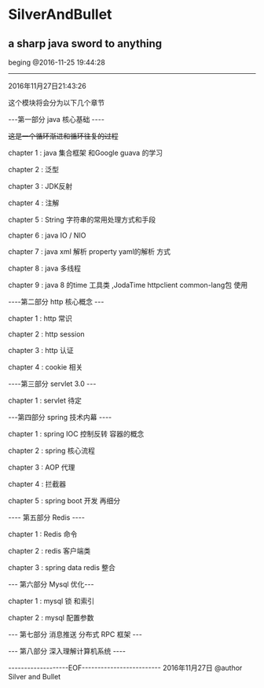# SilverAndBullet
a sharp java sword to anything 
---
beging @2016-11-25 19:44:28

----
2016年11月27日21:43:26

这个模块将会分为以下几个章节

---第一部分 java 核心基础 ----

~~这是一个循环渐进和循环往复的过程~~

chapter 1 :  java  集合框架   和Google  guava 的学习

chapter 2 :  泛型

chapter 3 :  JDK反射

chapter 4 : 注解

chapter 5 : String 字符串的常用处理方式和手段

chapter 6 : java IO / NIO

chapter 7 : java xml 解析  property  yaml的解析 方式

chapter 8 : java 多线程

chapter 9 : java 8 的time 工具类 ,JodaTime  httpclient common-lang包 使用

----第二部分 http 核心概念  ---

chapter 1 : http 常识

chapter 2 : http session

chapter 3 : http 认证

chapter 4 : cookie 相关

----第三部分 servlet 3.0 ---

chapter 1 : servlet  待定

---第四部分 spring 技术内幕 ----

chapter 1 : spring IOC 控制反转  容器的概念

chapter 2 : spring 核心流程

chapter 3 : AOP 代理

chapter 4 : 拦截器

chapter 5 : spring boot 开发   再细分

---- 第五部分 Redis  ----

chapter 1 : Redis 命令

chapter 2 : redis 客户端类

chapter 3 : spring data redis 整合

--- 第六部分 Mysql 优化---

chapter 1 : mysql 锁 和索引

chapter 2 : mysql 配置参数

--- 第七部分 消息推送   分布式 RPC 框架  ---

--- 第八部分 深入理解计算机系统 ----

-------------------EOF-------------------------
2016年11月27日 @author   Silver and Bullet



